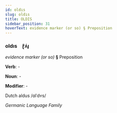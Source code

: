 ```yaml
---
id: oldıs
slug: oldıs
title: OLDIS
sidebar_position: 31
hoverText: evidence marker (or so) § Preposition
---
```


### oldıs&emsp;<span kind="abugida">ɽ͊ʌ́ȷ</span>

*evidence marker (or so)* **§** Preposition

**Verb**: -

**Noun**: -

**Modifier**: -

Dutch aldus /ɑlˈdʏs/

*Germanic Language Family*